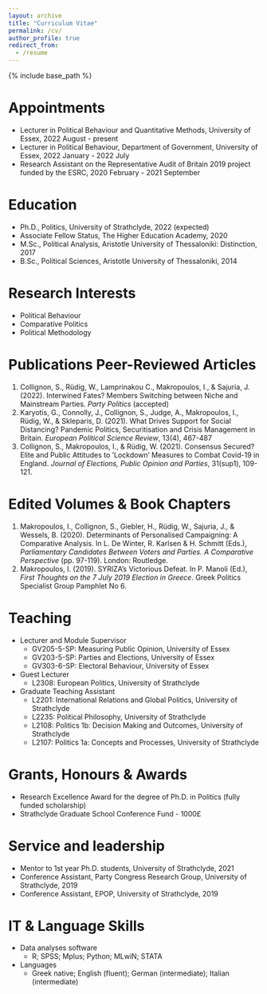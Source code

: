 ```yaml
---
layout: archive
title: "Curriculum Vitae"
permalink: /cv/
author_profile: true
redirect_from:
  - /resume
---
```


{% include base_path %}

Appointments
======
* Lecturer in Political Behaviour and Quantitative Methods, University of Essex, 2022 August - present
* Lecturer in Political Behaviour, Department of Government, University of Essex, 2022 January - 2022 July
* Research Assistant on the Representative Audit of Britain 2019 project funded by the ESRC, 2020 February - 2021 September
  
Education
======
* Ph.D., Politics, University of Strathclyde, 2022 (expected)
* Associate Fellow Status, The Higher Education Academy, 2020
* M.Sc., Political Analysis, Aristotle University of Thessaloniki: Distinction, 2017
* B.Sc., Political Sciences, Aristotle University of Thessaloniki, 2014

  
Research Interests
======
* Political Behaviour
* Comparative Politics
* Political Methodology

Publications Peer-Reviewed Articles
======
1. Collignon, S., Rüdig, W., Lamprinakou C., Makropoulos, I., & Sajuria, J. (2022). Interwined Fates? Members Switching between Niche and Mainstream Parties. *Party Politics* (accepted)
2. Karyotis, G., Connolly, J., Collignon, S., Judge, A., Makropoulos, I., Rüdig, W., & Skleparis, D. (2021). What Drives Support for Social Distancing? Pandemic Politics, Securitisation and Crisis Management in Britain. *European Political Science Review*, 13(4), 467-487
3. Collignon, S., Makropoulos, I., & Rüdig, W. (2021). Consensus Secured? Elite and Public Attitudes to ’Lockdown’ Measures to Combat Covid-19 in England. *Journal of Elections, Public Opinion and Parties*, 31(sup1), 109-121.

Edited Volumes & Book Chapters
======
1. Makropoulos, I., Collignon, S., Giebler, H., Rüdig, W., Sajuria, J., & Wessels, B. (2020). Determinants of Personalised Campaigning: A Comparative Analysis. In L. De Winter, R. Karlsen & H. Schmitt (Eds.), *Parliamentary Candidates Between Voters and Parties. A Comparative Perspective* (pp. 97-119). London: Routledge.
2. Makropoulos, I. (2019). SYRIZA’s Victorious Defeat. In P. Manoli (Ed.), *First Thoughts on the 7 July 2019 Election in Greece*. Greek Politics Specialist Group Pamphlet No 6.
    
Teaching
======
* Lecturer and Module Supervisor 
  * GV205-5-SP: Measuring Public Opinion, University of Essex
  * GV203-5-SP: Parties and Elections, University of Essex 
  * GV303-6-SP: Electoral Behaviour, University of Essex
* Guest Lecturer
  * L2308: European Politics, University of Strathclyde
* Graduate Teaching Assistant
  * L2201: International Relations and Global Politics, University of Strathclyde
  * L2235: Political Philosophy, University of Strathclyde
  * L2108: Politics 1b: Decision Making and Outcomes, University of Strathclyde
  * L2107: Politics 1a: Concepts and Processes, University of Strathclyde
  
Grants, Honours & Awards
======
* Research Excellence Award for the degree of Ph.D. in Politics (fully funded scholarship)
* Strathclyde Graduate School Conference Fund - 1000£
  
Service and leadership
======
* Mentor to 1st year Ph.D. students, University of Strathclyde, 2021
* Conference Assistant, Party Congress Research Group, University of Strathclyde, 2019
* Conference Assistant, EPOP, University of Strathclyde, 2019

IT & Language Skills
======
* Data analyses software
  * R; SPSS; Mplus; Python; MLwiN; STATA
* Languages
  * Greek native; English (fluent); German (intermediate); Italian (intermediate)


